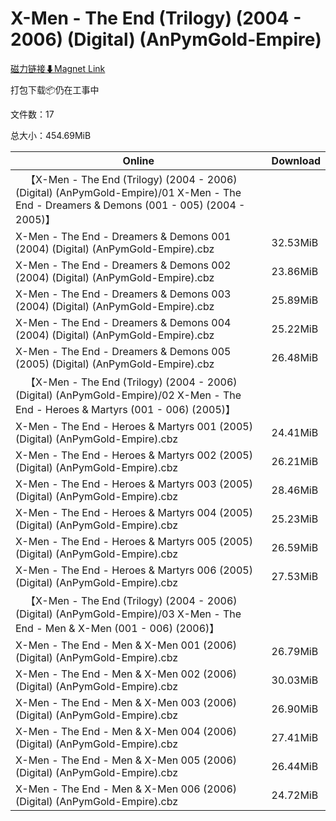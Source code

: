 # X-Men - The End (Trilogy)  (2004 - 2006) (Digital) (AnPymGold-Empire)

[磁力链接⬇Magnet Link](magnet:?xt=urn:btih:486886a4245fcb93a85002f7485e0431b5b4972d&dn=X-Men%20-%20The%20End%20%28Trilogy%29%20%20%282004%20-%202006%29%20%28Digital%29%20%28AnPymGold-Empire%29)

打包下载📦仍在工事中

文件数：17

总大小：454.69MiB

Online | Download
--- | ---
&emsp;【X-Men - The End (Trilogy)  (2004 - 2006) (Digital) (AnPymGold-Empire)/01  X-Men - The End - Dreamers & Demons (001 - 005) (2004 - 2005)】 | 
X-Men - The End - Dreamers & Demons 001 (2004) (Digital) (AnPymGold-Empire).cbz | 32.53MiB
X-Men - The End - Dreamers & Demons 002 (2004) (Digital) (AnPymGold-Empire).cbz | 23.86MiB
X-Men - The End - Dreamers & Demons 003 (2004) (Digital) (AnPymGold-Empire).cbz | 25.89MiB
X-Men - The End - Dreamers & Demons 004 (2004) (Digital) (AnPymGold-Empire).cbz | 25.22MiB
X-Men - The End - Dreamers & Demons 005 (2005) (Digital) (AnPymGold-Empire).cbz | 26.48MiB
&emsp;【X-Men - The End (Trilogy)  (2004 - 2006) (Digital) (AnPymGold-Empire)/02  X-Men - The End - Heroes & Martyrs (001 - 006) (2005)】 | 
X-Men - The End - Heroes & Martyrs 001 (2005) (Digital) (AnPymGold-Empire).cbz | 24.41MiB
X-Men - The End - Heroes & Martyrs 002 (2005) (Digital) (AnPymGold-Empire).cbz | 26.21MiB
X-Men - The End - Heroes & Martyrs 003 (2005) (Digital) (AnPymGold-Empire).cbz | 28.46MiB
X-Men - The End - Heroes & Martyrs 004 (2005) (Digital) (AnPymGold-Empire).cbz | 25.23MiB
X-Men - The End - Heroes & Martyrs 005 (2005) (Digital) (AnPymGold-Empire).cbz | 26.59MiB
X-Men - The End - Heroes & Martyrs 006 (2005) (Digital) (AnPymGold-Empire).cbz | 27.53MiB
&emsp;【X-Men - The End (Trilogy)  (2004 - 2006) (Digital) (AnPymGold-Empire)/03  X-Men - The End - Men & X-Men (001 - 006) (2006)】 | 
X-Men - The End - Men & X-Men 001 (2006) (Digital) (AnPymGold-Empire).cbz | 26.79MiB
X-Men - The End - Men & X-Men 002 (2006) (Digital) (AnPymGold-Empire).cbz | 30.03MiB
X-Men - The End - Men & X-Men 003 (2006) (Digital) (AnPymGold-Empire).cbz | 26.90MiB
X-Men - The End - Men & X-Men 004 (2006) (Digital) (AnPymGold-Empire).cbz | 27.41MiB
X-Men - The End - Men & X-Men 005 (2006) (Digital) (AnPymGold-Empire).cbz | 26.44MiB
X-Men - The End - Men & X-Men 006 (2006) (Digital) (AnPymGold-Empire).cbz | 24.72MiB